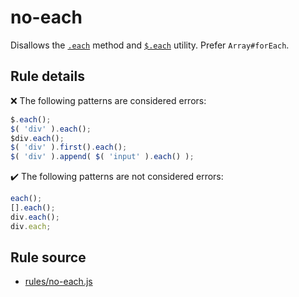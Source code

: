 # no-each

Disallows the [`.each`](https://api.jquery.com/each/) method and [`$.each`](https://api.jquery.com/jQuery.each/) utility. Prefer `Array#forEach`.

## Rule details

❌ The following patterns are considered errors:
```js
$.each();
$( 'div' ).each();
$div.each();
$( 'div' ).first().each();
$( 'div' ).append( $( 'input' ).each() );
```

✔️ The following patterns are not considered errors:
```js
each();
[].each();
div.each();
div.each;
```
## Rule source

* [rules/no-each.js](../src/rules/no-each.js)
